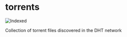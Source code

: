 torrents 
========
![Indexed](https://img.shields.io/badge/indexed-104534-blue)

Collection of torrent files discovered in the DHT network
